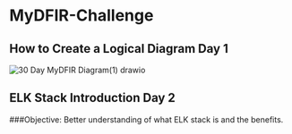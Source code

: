 # MyDFIR-Challenge

## How to Create a Logical Diagram Day 1

![30 Day MyDFIR Diagram(1) drawio](https://github.com/user-attachments/assets/874060e5-713e-44ff-aec1-f41808f1b8d8)



## ELK Stack Introduction Day 2

###Objective: Better understanding of what ELK stack is and the benefits.
